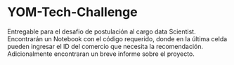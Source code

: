 # YOM-Tech-Challenge
Entregable para el desafio de postulación al cargo data Scientist. Encontrarán un Notebook con el código requerido, donde en la última celda pueden ingresar el ID del comercio que necesita la recomendación. Adicionalmente encontraran un breve informe sobre el proyecto.
